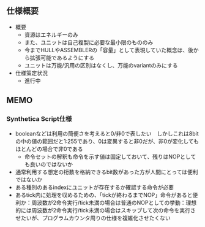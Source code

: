 ## 仕様概要

- 概要
  - 資源はエネルギーのみ
  - また、ユニットは自己複製に必要な最小限のもののみ
  - 今までHULLやASSEMBLERの「容量」として表現していた概念は、後から拡張可能であるようにする
  - ユニットは万能/汎用の区別はなくし、万能のvariantのみにする
- 仕様策定状況
  - 進行中

## MEMO

### Synthetica Script仕様

- booleanなどは利用の簡便さを考えると0/非0で表したい　しかしこれは8bitの中の値の範囲だと1:255であり、0は変異すると非0だが、非0が変化してもほとんどの場合で非0である
  - 命令セットの解釈も命令を示す値は固定しておいて、残りはNOPとしても良いのではないか
- 通常利用する想定の桁数を格納できるbit数があった方が人間にとっては便利ではないか
- ある種別のあるindexにユニットが存在するか確認する命令が必要
- あるtick内に処理を収めるための、「tickが終わるまでNOP」命令があると便利か：周波数が2命令実行/tick未満の場合は普通のNOPとしての挙動：理想的には周波数が2命令実行/tick未満の場合はスキップして次の命令を実行させたいが、プログラムカウンタ周りの仕様を複雑化させたくない

